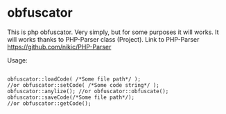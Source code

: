 obfuscator
==========
This is php obfuscator. Very simply, but for some purposes it will works.
It will works thanks to PHP-Parser class (Project).
Link to PHP-Parser https://github.com/nikic/PHP-Parser

Usage:
<pre><code>
obfuscator::loadCode( /*Some file path*/ );
//or obfuscator::setCode( /*Some code string*/ );
obfuscator::anylize(); //or obfuscator::obfuscate();
obfuscator::saveCode(/*Some file path*/);
//or obfuscator::getCode();
</code></pre>

